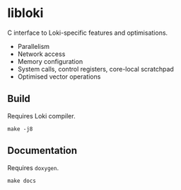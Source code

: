 # libloki
C interface to Loki-specific features and optimisations.

* Parallelism
* Network access
* Memory configuration
* System calls, control registers, core-local scratchpad
* Optimised vector operations

## Build
Requires Loki compiler.

```
make -j8
```

## Documentation
Requires `doxygen`.

```
make docs
```
